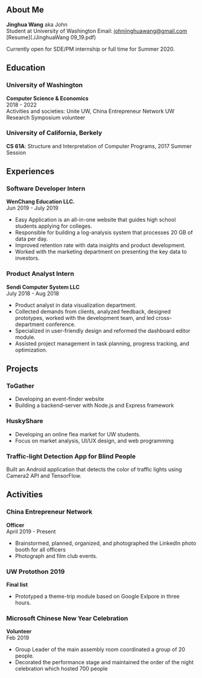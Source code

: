 ## About Me
**Jinghua Wang** aka John <br>
Student at University of Washington
Email: johnjinghuawang@gmail.com<br>
[Resume](./JinghuaWang 09_19.pdf)<br>

Currently open for SDE/PM internship or full time for Summer 2020. 

## Education

### University of Washington
**Computer Science & Economics**<br>
2018 - 2022<br>
Activities and societies: Unite UW, China Entrepreneur Network UW Research Symposium volunteer

### University of California, Berkely
**CS 61A**: Structure and Interpretation of Computer Programs, 2017 Summer Session <br>

## Experiences

### Software Developer Intern
**WenChang Education LLC.**<br>
Jun 2019 - July 2019<br>
- Easy Application is an all-in-one website that guides high school students applying for colleges.
- Responsible for building a log-analysis system that processes 20 GB of data per day.
- Improved retention rate with data insights and product development.
- Worked with the marketing department on presenting the key data to investors. 

### Product Analyst Intern
**Sendi Computer System LLC** <br>
July 2018 - Aug 2018<br>
- Product analyst in data visualization department.
- Collected demands from clients, analyzed feedback, designed prototypes, worked with the development team, and led cross-department conference.
- Specialized in user-friendly design and reformed the dashboard editor module.
- Assisted project management in task planning, progress tracking, and optimization.

## Projects
### ToGather
- Developing an event-finder website
- Building a backend-server with Node.js and Express framework

### HuskyShare
- Developing an online flea market for UW students.
- Focus on market analysis, UI/UX design, and web programming

### Traffic-light Detection App for Blind People
Built an Android application that detects the color of traffic lights using Camera2 API and TensorFlow.

## Activities
### China Entrepreneur Network
**Officer**<br>
April 2019 - Present
- Brainstormed, planned, organized, and photographed the LinkedIn photo booth for all officers
- Photograph and film club events.

### UW Protothon 2019
**Final list**<br>
- Prototyped a theme-trip module based on Google Exlpore in three hours.

### Microsoft Chinese New Year Celebration 
**Volunteer**<br>
Feb 2019
- Group Leader of the main assembly room coordinated a group of 20 people.
- Decorated the performance stage and maintained the order of the night celebration which hosted 700 people
